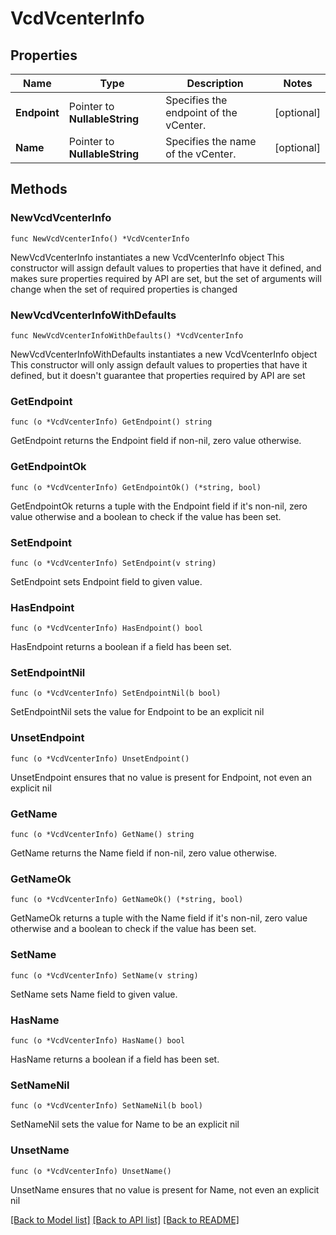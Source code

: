 # VcdVcenterInfo

## Properties

Name | Type | Description | Notes
------------ | ------------- | ------------- | -------------
**Endpoint** | Pointer to **NullableString** | Specifies the endpoint of the vCenter. | [optional] 
**Name** | Pointer to **NullableString** | Specifies the name of the vCenter. | [optional] 

## Methods

### NewVcdVcenterInfo

`func NewVcdVcenterInfo() *VcdVcenterInfo`

NewVcdVcenterInfo instantiates a new VcdVcenterInfo object
This constructor will assign default values to properties that have it defined,
and makes sure properties required by API are set, but the set of arguments
will change when the set of required properties is changed

### NewVcdVcenterInfoWithDefaults

`func NewVcdVcenterInfoWithDefaults() *VcdVcenterInfo`

NewVcdVcenterInfoWithDefaults instantiates a new VcdVcenterInfo object
This constructor will only assign default values to properties that have it defined,
but it doesn't guarantee that properties required by API are set

### GetEndpoint

`func (o *VcdVcenterInfo) GetEndpoint() string`

GetEndpoint returns the Endpoint field if non-nil, zero value otherwise.

### GetEndpointOk

`func (o *VcdVcenterInfo) GetEndpointOk() (*string, bool)`

GetEndpointOk returns a tuple with the Endpoint field if it's non-nil, zero value otherwise
and a boolean to check if the value has been set.

### SetEndpoint

`func (o *VcdVcenterInfo) SetEndpoint(v string)`

SetEndpoint sets Endpoint field to given value.

### HasEndpoint

`func (o *VcdVcenterInfo) HasEndpoint() bool`

HasEndpoint returns a boolean if a field has been set.

### SetEndpointNil

`func (o *VcdVcenterInfo) SetEndpointNil(b bool)`

 SetEndpointNil sets the value for Endpoint to be an explicit nil

### UnsetEndpoint
`func (o *VcdVcenterInfo) UnsetEndpoint()`

UnsetEndpoint ensures that no value is present for Endpoint, not even an explicit nil
### GetName

`func (o *VcdVcenterInfo) GetName() string`

GetName returns the Name field if non-nil, zero value otherwise.

### GetNameOk

`func (o *VcdVcenterInfo) GetNameOk() (*string, bool)`

GetNameOk returns a tuple with the Name field if it's non-nil, zero value otherwise
and a boolean to check if the value has been set.

### SetName

`func (o *VcdVcenterInfo) SetName(v string)`

SetName sets Name field to given value.

### HasName

`func (o *VcdVcenterInfo) HasName() bool`

HasName returns a boolean if a field has been set.

### SetNameNil

`func (o *VcdVcenterInfo) SetNameNil(b bool)`

 SetNameNil sets the value for Name to be an explicit nil

### UnsetName
`func (o *VcdVcenterInfo) UnsetName()`

UnsetName ensures that no value is present for Name, not even an explicit nil

[[Back to Model list]](../README.md#documentation-for-models) [[Back to API list]](../README.md#documentation-for-api-endpoints) [[Back to README]](../README.md)


